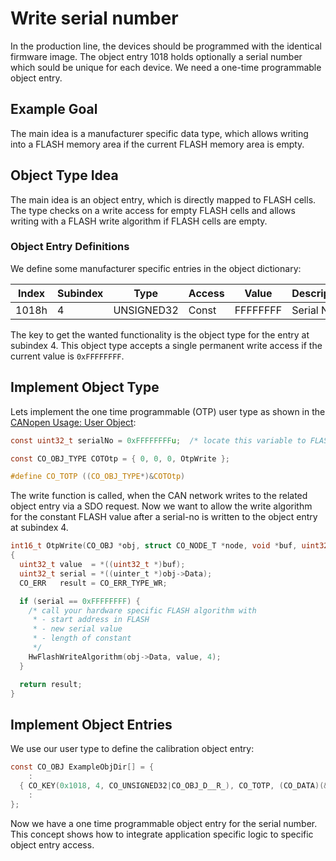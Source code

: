 # Write serial number

In the production line, the devices should be programmed with the identical firmware image. The object entry 1018 holds optionally a serial number which sould be unique for each device. We need a one-time programmable object entry.

## Example Goal

The main idea is a manufacturer specific data type, which allows writing into a FLASH memory area if the current FLASH memory area is empty.

## Object Type Idea

The main idea is an object entry, which is directly mapped to FLASH cells. The type checks on a write access for empty FLASH cells and allows writing with a FLASH write algorithm if FLASH cells are empty.


### Object Entry Definitions

We define some manufacturer specific entries in the object dictionary:

| Index | Subindex | Type       | Access     | Value    | Description        |
| ----- | -------- | ---------- | ---------- | -------- | ------------------ |
| 1018h | 4        | UNSIGNED32 | Const      | FFFFFFFF | Serial No.         |

The key to get the wanted functionality is the object type for the entry at subindex 4. This object type accepts a single permanent write access if the current value is `0xFFFFFFFF`.

## Implement Object Type

Lets implement the one time programmable (OTP) user type as shown in the [CANopen Usage: User Object][1]:

```c
const uint32_t serialNo = 0xFFFFFFFFu;  /* locate this variable to FLASH and initialize with empty cell value */

const CO_OBJ_TYPE COTOtp = { 0, 0, 0, OtpWrite };

#define CO_TOTP ((CO_OBJ_TYPE*)&COTOtp)
```

The write function is called, when the CAN network writes to the related object entry via a SDO request.
Now we want to allow the write algorithm for the constant FLASH value after a serial-no is written to the object entry at subindex 4.

```c
int16_t OtpWrite(CO_OBJ *obj, struct CO_NODE_T *node, void *buf, uint32_t size)
{
  uint32_t value  = *((uint32_t *)buf);
  uint32_t serial = *((uinter_t *)obj->Data);
  CO_ERR   result = CO_ERR_TYPE_WR;

  if (serial == 0xFFFFFFFF) {
    /* call your hardware specific FLASH algorithm with
     * - start address in FLASH
     * - new serial value
     * - length of constant
     */
    HwFlashWriteAlgorithm(obj->Data, value, 4);
  }

  return result;
}
```

## Implement Object Entries


We use our user type to define the calibration object entry:

```c
const CO_OBJ ExampleObjDir[] = {
    :
  { CO_KEY(0x1018, 4, CO_UNSIGNED32|CO_OBJ_D__R_), CO_TOTP, (CO_DATA)(&serialNo) },
    :
};
```

Now we have a one time programmable object entry for the serial number. This concept shows how to integrate application specific logic to specific object entry access.


[1]: ../../usage/dictionary#user-objects
